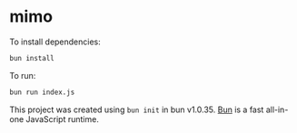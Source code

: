 # mimo

To install dependencies:

```bash
bun install
```

To run:

```bash
bun run index.js
```

This project was created using `bun init` in bun v1.0.35. [Bun](https://bun.sh) is a fast all-in-one JavaScript runtime.
